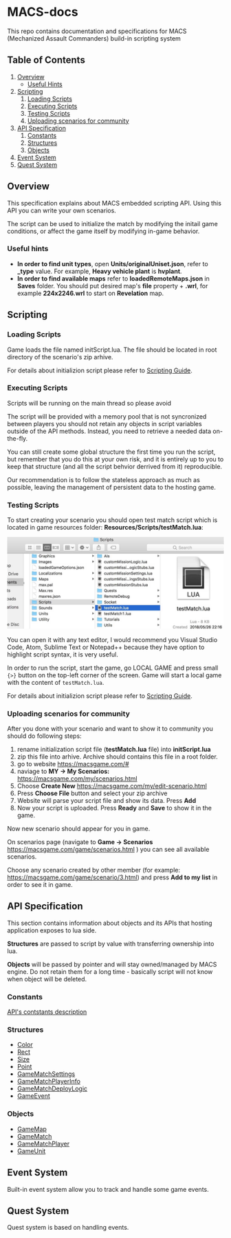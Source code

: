 # MACS-docs

This repo contains documentation and specifications for MACS (Mechanized Assault Commanders) build-in scripting system

## Table of Contents
1. [Overview](#Overview)
    - [Useful Hints](#Useful-hints)
2. [Scripting](#Scripting)
    1. [Loading Scripts](#Loading-Scripts)
    2. [Executing Scripts](#Executing-Scripts)
    3. [Testing Scripts](#Testing-Scripts)
    4. [Uploading scenarios for community](#Uploading-scenarios-for-community)
2. [API Specification](##API-Specification)
    1. [Constants](###Constants)
    2. [Structures](###Structures)
    3. [Objects](###Objects)
3. [Event System](#Event-System)
4. [Quest System](#Quest-System)

## Overview

This specification explains about MACS embedded scripting API. Using this API you can write your own scenarios.

The script can be used to initialize the match by modifying the initail game conditions, or affect the game itself by modifying in-game behavior.

### Useful hints

- **In order to find unit types**, open **Units/originalUniset.json**, refer to **_type** value. For example, **Heavy vehicle plant** is **hvplant**.
- **In order to find available maps** refer to **loadedRemoteMaps.json** in **Saves** folder. You should put desired map's **file** property + **.wrl**, for example **224x2246.wrl** to start on **Revelation** map.

## Scripting

### Loading Scripts

Game loads the file named initScript.lua. The file should be located in root directory of the scenario's zip arhive.

For details about initializion script please refer to [Scripting Guide](Guides/Scripting.md).

### Executing Scripts

Scripts will be running on the main thread so please avoid 

The script will be provided with a memory pool that is not syncronized between players you should not retain any objects in script variables outside of the API methods. Instead, you need to retrieve a needed data on-the-fly.

You can still create some global structure the first time you run the script, but remember that you do this at your own risk, and it is entirely up to you to keep that structure (and all the script behvior derrived from it) reproducible.

Our recommendation is to follow the stateless approach as much as possible, leaving the management of persistent data to the hosting game.

### Testing Scripts

To start creating your scenario you should open test match script which is located in game resources folder: **Resources/Scripts/testMatch.lua**:

 ![](Images/initScript1.jpg) 

You can open it with any text editor, I would recommend you Visual Studio Code, Atom, Sublime Text or Notepad++ because they have option to highlight script syntax, it is very useful.

In order to run the script, start the game, go LOCAL GAME and press small `{>}` button on the top-left corner of the screen. Game will start a local game with the content of `testMatch.lua`.

For details about initializion script please refer to [Scripting Guide](Guides/Scripting.md).

### Uploading scenarios for community

After you done with your scenario and want to show it to community you should do following steps:

1. rename initialization script file (**testMatch.lua** file) into **initScript.lua**
2. zip this file into arhive. Archive should contains this file in a root folder.
3. go to website https://macsgame.com/#
4. naviage to **MY -> My Scenarios:** https://macsgame.com/my/scenarios.html
5. Choose **Create New** https://macsgame.com/my/edit-scenario.html
6. Press **Choose File** button and select your zip archive
7. Website will parse your script file and show its data. Press **Add**
8. Now your script is uploaded. Press **Ready** and **Save** to show it in the game.

Now new scenario should appear for you in game.

On scenarios page (navigate to **Game -> Scenarios** https://macsgame.com/game/scenarios.html ) you can see all available scenarios. 

Choose any scenario created by other member (for example: https://macsgame.com/game/scenario/3.html) and press **Add to my list**  in order to see it in game.

## API Specification

This section contains information about objects and its APIs that hosting application exposes to lua side. 

**Structures** are passed to script by value with transferring ownership into lua.

**Objects** will be passed by pointer and will stay owned/managed by MACS engine. Do not retain them for a long time - basically script will not know when object will be deleted.

### Constants

[API's contstants description](API/Constants.md)

### Structures

- [Color](API/Structures.md##Color)
- [Rect](API/Structures.md##Rect)
- [Size](API/Structures.md##Size)
- [Point](API/Structures.md##Point)
- [GameMatchSettings](API/GameMatchSettings.md)
- [GameMatchPlayerInfo](API/GameMatchPlayerInfo.md)
- [GameMatchDeployLogic](API/GameMatchDeployLogic.md)
- [GameEvent](API/GameEvent.md)

### Objects

- [GameMap](API/GameMap.md)
- [GameMatch](API/GameMatch.md)
- [GameMatchPlayer](API/GameMatchPlayer.md)
- [GameUnit](API/GameUnit.md)

## Event System

Built-in event system allow you to track and handle some game events.

## Quest System

Quest system is based on handling events.
